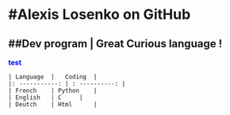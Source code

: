 
#Alexis Losenko on GitHub
==
##Dev program | Great Curious language !
-

<span style="color:blue">**test**</span>
```
| Language	|	Coding	|
|: -----------:	| : ----------:	|
| French	| Python	|
| English	| C		|
| Deutch	| Html		|
```

